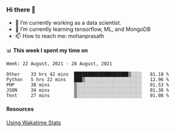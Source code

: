 ### Hi there 👋

- 🔭 I’m currently working as a data scientist.
- 🌱 I’m currently learning tensorflow, ML, and MongoDB
- 📫 How to reach me: mohanprasath

📊 **This week I spent my time on**
<!--START_SECTION:waka-->
```text
Week: 22 August, 2021 - 28 August, 2021

Other    33 hrs 42 mins  ████████████████████▒░░░░   81.18 % 
Python   5 hrs 22 mins   ███▒░░░░░░░░░░░░░░░░░░░░░   12.96 % 
PHP      38 mins         ▒░░░░░░░░░░░░░░░░░░░░░░░░   01.53 % 
JSON     34 mins         ▒░░░░░░░░░░░░░░░░░░░░░░░░   01.38 % 
Text     27 mins         ▒░░░░░░░░░░░░░░░░░░░░░░░░   01.08 % 
```
<!--END_SECTION:waka-->

#### Resources
[Using Wakatime Stats](https://github.com/marketplace/actions/waka-readme)
